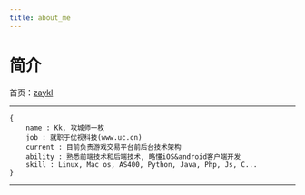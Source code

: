```yaml
---
title: about_me
---
```


<head>
<link rel='stylesheet' href='/style/github2.css'/>
<meta http-equiv="Content-Type" content="text/html; charset=utf-8" />
</head>

简介
===========

首页：[zaykl](http://zaykl.github.io)

-----------

	{
    	name : Kk, 攻城师一枚
    	job : 就职于优视科技(www.uc.cn)
    	current : 目前负责游戏交易平台前后台技术架构
    	ability : 熟悉前端技术和后端技术, 略懂iOS&android客户端开发
    	skill : Linux, Mac os, AS400, Python, Java, Php, Js, C...
	}

-----------

<div id="disqus_thread"></div>
<script type="text/javascript">
/* * * CONFIGURATION VARIABLES: EDIT BEFORE PASTING INTO YOUR WEBPAGE * * */
    var disqus_shortname = 'zaykl'; // required: replace example with your forum shortname

    /* * * DON'T EDIT BELOW THIS LINE * * */
    (function() {
        var dsq = document.createElement('script'); dsq.type = 'text/javascript'; dsq.async = true;
        dsq.src = '//' + disqus_shortname + '.disqus.com/embed.js';
        (document.getElementsByTagName('head')[0] || document.getElementsByTagName('body')[0]).appendChild(dsq);
    })();
</script>
